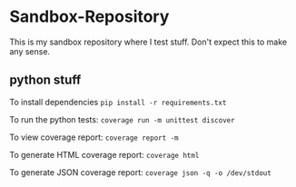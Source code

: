 # Sandbox-Repository

This is my sandbox repository where I test stuff. Don't expect this to make any sense.

## python stuff

To install dependencies
`pip install -r requirements.txt `

To run the python tests:
`coverage run -m unittest discover`

To view coverage report:
`coverage report -m`

To generate HTML coverage report:
`coverage html`

To generate JSON coverage report:
`coverage json -q -o /dev/stdout`


